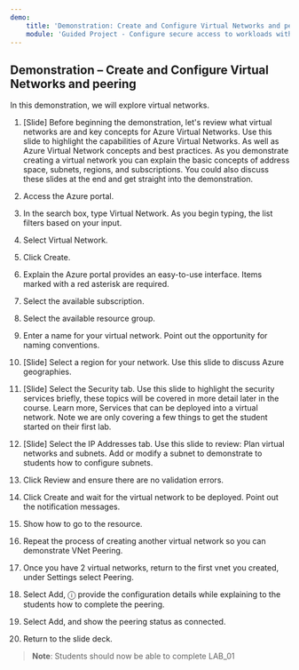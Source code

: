 ```yaml
---
demo:
    title: 'Demonstration: Create and Configure Virtual Networks and peering'
    module: 'Guided Project - Configure secure access to workloads with Azure virtual networking services'
---
```

## Demonstration – Create and Configure Virtual Networks and peering

In this demonstration, we will explore virtual networks. 
1.  [Slide] Before beginning the demonstration, let's review what virtual networks are and key concepts for Azure Virtual Networks. Use this slide to highlight the capabilities of Azure Virtual Networks. As well as Azure Virtual Network concepts and best practices. As you demonstrate creating a virtual network you can explain the basic concepts of address space, subnets, regions, and subscriptions. You could also discuss these slides at the end and get straight into the demonstration.
 
2.	Access the Azure portal.
3.	In the search box, type Virtual Network. As you begin typing, the list filters based on your input.
4.	Select Virtual Network.
5.	Click Create.
6.	Explain the Azure portal provides an easy-to-use interface. Items marked with a red asterisk are required.
7.	Select the available subscription.
8.	Select the available resource group.
9.	Enter a name for your virtual network. Point out the opportunity for naming conventions.
10.	[Slide] Select a region for your network. Use this slide to discuss Azure geographies. 
11. [Slide] Select the Security tab. Use this slide to highlight the security services briefly, these topics will be covered in more detail later in the course. Learn more, Services that can be deployed into a virtual network. Note we are only covering a few things to get the student started on their first lab.   
12.	[Slide] Select the IP Addresses tab. Use this slide to review: Plan virtual networks and subnets. Add or modify a subnet to demonstrate to students how to configure subnets. 
13.	Click Review and ensure there are no validation errors.
14.	Click Create and wait for the virtual network to be deployed. Point out the notification messages. 
15.	Show how to go to the resource.
16.	Repeat the process of creating another virtual network so you can demonstrate VNet Peering.
17.	Once you have 2 virtual networks, return to the first vnet you created, under Settings select Peering. 
18.	Select Add, ⓘ provide the configuration details while explaining to the students how to complete the peering.  
19.	Select Add, and show the peering status as connected. 
20.	Return to the slide deck. 

>**Note**: Students should now be able to complete LAB_01

